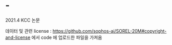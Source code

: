 # -
2021.4 KCC 논문 

데이터 및 관련 license : https://github.com/sophos-ai/SOREL-20M#copyright-and-license 에서 code 에 업로드한 파일을 가져옴
